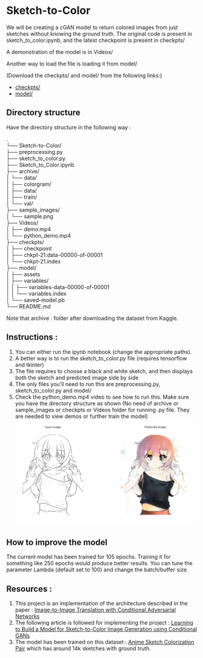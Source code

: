 # Sketch-to-Color
We will be creating a cGAN model to return colored images from just sketches without knowing the ground truth. The original code is present in sketch_to_color.ipynb, and the latest checkpoint is present in checkpts/

A demonstration of the model is in Videos/

Another way to load the file is loading it from model/

(Download the checkpts/ and model/ from the following links:)

- [checkpts/](https://mega.nz/folder/JYcTBYDR#M-F7P-3KtUtdVfbPxz2gQg)
- [model/](https://mega.nz/folder/RNVByS4D#zcQdWszllYFLF3EnLQia9A)
## Directory structure
Have the directory structure in the following way :

.<br>
└── Sketch-to-Color/<br>
    ├── preprocessing.py<br>
    ├── sketch_to_color.py<br>
    ├── Sketch_to_Color.ipynb<br>
    ├── archive/<br>
    │   └── data/<br>
    │       ├── colorgram/<br>
    │       ├── data/<br>
    │       ├── train/<br>
    │       └── val/<br>
    ├── sample_images/<br>
    │   └── sample.png<br>
    ├── Videos/<br>
    │   ├── demo.mp4<br>
    │   └── python_demo.mp4<br>
    ├── checkpts/<br>
    │   ├── checkpoint<br>
    │   ├── chkpt-21.data-00000-of-00001<br>
    │   └── chkpt-21.index<br>
    ├── model/<br>
    │   ├── assets<br>
    │   ├── variables/<br>
    │   │   ├── variables-data-00000-of-00001<br>
    │   │   └── variables.index<br>
    │   └── saved-model.pb<br>
    └── README.md<br>

Note that archive : folder after downloading the dataset from Kaggle.

## Instructions :
1. You can either run the ipynb notebook (change the appropriate paths).
2. A better way is to run the sketch_to_color.py file (requires tensorflow and tkinter)
3. The file requires to choose a black and white sketch, and then displays both the sketch and predicted image side by side
4. The only files you'll need to run this are preprocessing.py, sketch_to_color.py and model/
5. Check the python_demo.mp4 video to see how to run this. Make sure you have the directory structure as shown (No need of archive or sample_images or checkpts or Videos folder for running .py file. They are needed to view demos or further train the model)
![Sample Image](example.png)



## How to improve the model
The current model has been trained for 105 epochs. Training it for something like 250 epochs would produce better results. You can tune the parameter Lambda (default set to 100) and change the batch/buffer size.

## Resources :
1. This project is an implementation of the architecture described in the paper : [Image-to-Image Translation with Conditional Adversarial Networks](https://arxiv.org/pdf/1611.07004.pdf)
2. The following article is followed for implementing the project : [Learning to Build a Model for Sketch-to-Color Image Generation using Conditional GANs](https://towardsdatascience.com/generative-adversarial-networks-gans-89ef35a60b69)
3. The model has been trained on this dataset : [Anime Sketch Colorization Pair](https://www.kaggle.com/ktaebum/anime-sketch-colorization-pair) which has around 14k sketches with ground truth.
